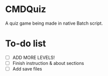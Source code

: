 # CMDQuiz
A quiz game being made in native Batch script.

# To-do list

- [ ] ADD MORE LEVELS!
- [ ] Finish instruction & about sections
- [ ] Add save files
